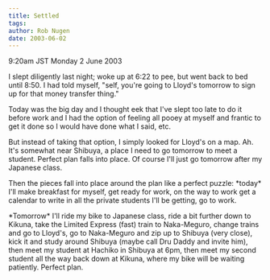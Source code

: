 ```yaml
---
title: Settled
tags: 
author: Rob Nugen
date: 2003-06-02
---
```


<p class=date>9:20am JST Monday 2 June 2003</p>

<p>I slept diligently last night; woke up at 6:22 to pee, but went
back to bed until 8:50.  I had told myself, "self, you're going to
Lloyd's tomorrow to sign up for that money transfer thing."</p>

<p>Today was the big day and I thought eek that I've slept too late to
do it before work and I had the option of feeling all pooey at myself
and frantic to get it done so I would have done what I said, etc.</p>

<p>But instead of taking that option, I simply looked for Lloyd's on a
map.  Ah.  It's somewhat near Shibuya, a place I need to go tomorrow
to meet a student.  Perfect plan falls into place.  Of course I'll
just go tomorrow after my Japanese class.</p>

<p>Then the pieces fall into place around the plan like a perfect
puzzle:  *today* I'll make breakfast for myself, get ready for work,
on the way to work get a calendar to write in all the private students
I'll be getting, go to work.</p>

<p>*Tomorrow* I'll ride my bike to Japanese class, ride a bit further
down to Kikuna, take the Limited Express (fast) train to Naka-Meguro,
change trains and go to Lloyd's, go to Naka-Meguro and zip up to
Shibuya (very close), kick it and study around Shibuya (maybe call Dru
Daddy and invite him), then meet my student at Hachiko in Shibuya at
6pm, then meet my second student all the way back down at Kikuna,
where my bike will be waiting patiently.  Perfect plan.</p>

